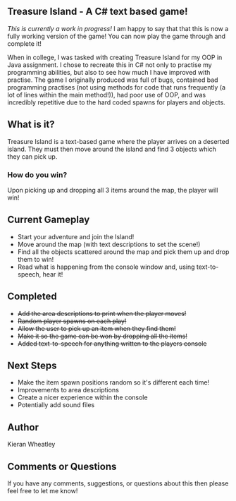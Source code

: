 ## Treasure Island - A C# text based game! ##
_This is currently a work in progress!_
I am happy to say that that this is now a fully working version of the game! You can now play the game through and complete it!

When in college, I was tasked with creating Treasure Island for my OOP in Java assignment. I chose to recreate this in C# not only to practise my programming abilities, but also to see how much I have improved with practise. The game I originally produced was full of bugs, contained bad programming practises (not using methods for code that runs frequently (a lot of lines within the main method!)), had poor use of OOP, and was incredibly repetitive due to the hard coded spawns for players and objects.

## What is it? ##
Treasure Island is a text-based game where the player arrives on a deserted island. They must then move around the island and find 3 objects which they can pick up.

### How do you win? ###
Upon picking up and dropping all 3 items around the map, the player will win!

## Current Gameplay ##
* Start your adventure and join the Island!
* Move around the map (with text descriptions to set the scene!)
* Find all the objects scattered around the map and pick them up and drop them to win!
* Read what is happening from the console window and, using text-to-speech, hear it!

## Completed ##
* ~~Add the area descriptions to print when the player moves!~~
* ~~Random player spawns on each play!~~
* ~~Allow the user to pick up an item when they find them!~~
* ~~Make it so the game can be won by dropping all the items!~~
* ~~Added text-to-speech for anything written to the players console~~

## Next Steps
* Make the item spawn positions random so it's different each time!
* Improvements to area descriptions
* Create a nicer experience within the console
* Potentially add sound files

## Author ##
Kieran Wheatley

## Comments or Questions ##
If you have any comments, suggestions, or questions about this then please feel free to let me know!
